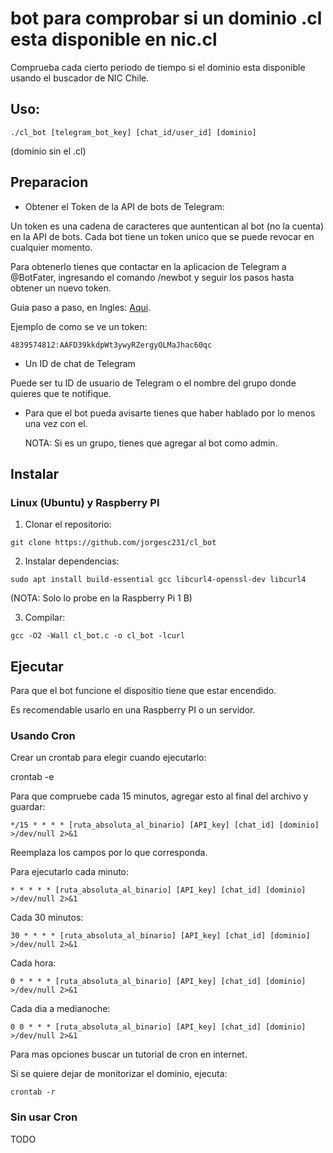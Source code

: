 # bot para comprobar si un dominio .cl esta disponible en nic.cl

Comprueba cada cierto periodo de tiempo si el dominio esta disponible usando el buscador de NIC Chile.


## Uso:

```
./cl_bot [telegram_bot_key] [chat_id/user_id] [dominio]
```

(dominio sin el .cl)


## Preparacion

- Obtener el Token de la API de bots de Telegram:

Un token es una cadena de caracteres que auntentican al bot (no la cuenta) en la API de bots.
Cada bot tiene un token unico que se puede revocar en cualquier momento.

Para obtenerlo tienes que contactar en la aplicacion de Telegram a @BotFater, ingresando el comando /newbot y seguir los pasos
hasta obtener un nuevo token.

Guia paso a paso, en Ingles: [Aqui](https://core.telegram.org/bots/features#creating-a-new-bot).

Ejemplo de como se ve un token:

```
4839574812:AAFD39kkdpWt3ywyRZergyOLMaJhac60qc
```

- Un ID de chat de Telegram

Puede ser tu ID de usuario de Telegram o el nombre del grupo donde quieres que te notifique.


- Para que el bot pueda avisarte tienes que haber hablado por lo menos una vez con el.

    NOTA: Si es un grupo, tienes que agregar al bot como admin.



## Instalar 


### Linux (Ubuntu) y Raspberry PI

1. Clonar el repositorio:

```
git clone https://github.com/jorgesc231/cl_bot
```


2. Instalar dependencias:

```
sudo apt install build-essential gcc libcurl4-openssl-dev libcurl4
```

(NOTA: Solo lo probe en la Raspberry Pi 1 B)


3. Compilar:

```
gcc -O2 -Wall cl_bot.c -o cl_bot -lcurl
```


## Ejecutar 

Para que el bot funcione el dispositio tiene que estar encendido.

Es recomendable usarlo en una Raspberry PI o un servidor.


### Usando Cron

Crear un crontab para elegir cuando ejecutarlo:

   crontab -e

Para que compruebe cada 15 minutos, agregar esto al final del archivo y guardar:

    */15 * * * * [ruta_absoluta_al_binario] [API_key] [chat_id] [dominio]  >/dev/null 2>&1

Reemplaza los campos por lo que corresponda.


Para ejecutarlo cada minuto:

    * * * * * [ruta_absoluta_al_binario] [API_key] [chat_id] [dominio]  >/dev/null 2>&1

Cada 30 minutos:

    30 * * * * [ruta_absoluta_al_binario] [API_key] [chat_id] [dominio]  >/dev/null 2>&1
    
Cada hora:

    0 * * * * [ruta_absoluta_al_binario] [API_key] [chat_id] [dominio]  >/dev/null 2>&1

Cada dia a medianoche:

    0 0 * * * [ruta_absoluta_al_binario] [API_key] [chat_id] [dominio]  >/dev/null 2>&1

Para mas opciones buscar un tutorial de cron en internet.


Si se quiere dejar de monitorizar el dominio, ejecuta:

    crontab -r


### Sin usar Cron

TODO
